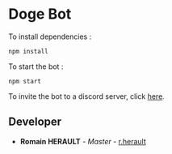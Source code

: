 # Doge Bot

To install dependencies :
```
npm install
```

To start the bot :
```
npm start
```

To invite the bot to a discord server, click [here](https://discordapp.com/api/oauth2/authorize?client_id=512614930697158656&permissions=8&scope=bot).

## Developer

* **Romain HERAULT** - *Master* - [r.herault](http://rherault.fr)
